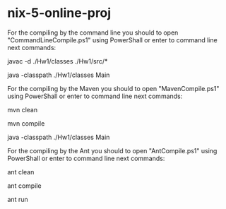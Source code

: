 # nix-5-online-proj

For the compiling by the command line you should to open "CommandLineCompile.ps1" using PowerShall
or enter to command line next commands:

javac -d ./Hw1/classes ./Hw1/src/*

java -classpath ./Hw1/classes Main


For the compiling by the Maven you should to open "MavenCompile.ps1" using PowerShall
or enter to command line next commands:

mvn clean

mvn compile

java -classpath ./Hw1/classes Main


For the compiling by the Ant you should to open "AntCompile.ps1" using PowerShall
or enter to command line next commands:

ant clean

ant compile

ant run

